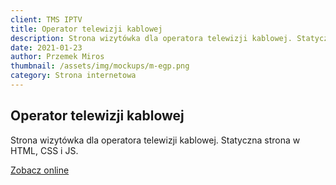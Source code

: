 ```yaml
---
client: TMS IPTV
title: Operator telewizji kablowej
description: Strona wizytówka dla operatora telewizji kablowej. Statyczna strona w HTML, CSS i JS. 
date: 2021-01-23
author: Przemek Miros
thumbnail: /assets/img/mockups/m-egp.png
category: Strona internetowa
---
```


## Operator telewizji kablowej

Strona wizytówka dla operatora telewizji kablowej. Statyczna strona w HTML, CSS i JS. 

<a href="https://staltom.com.pl/" title="Zobacz online" target="_blank" class="button" rel="nofollow">Zobacz online</a>
